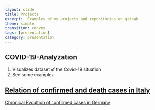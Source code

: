 ```yaml
---
layout: slide
title: Projects
excerpt:  Examples of my projects and repositories on github
theme: simple
transition: convex
tags: [presentation]
category: presentation
---
```

<section data-markdown>

## COVID-19-Analyzation
1. Visualizes dataset of the Covid-19 situation
2. See some examples:

[Relation of confirmed and death cases in Italy](https://github.com/m1ghtfr3e/m1ghtfr3e.github.io/blob/master/images/conf-dead.jpg)
---
[Chronical Evoultion of confirmed cases in Germany](https://github.com/m1ghtfr3e/m1ghtfr3e.github.io/blob/master/images/conf-GER.png)
